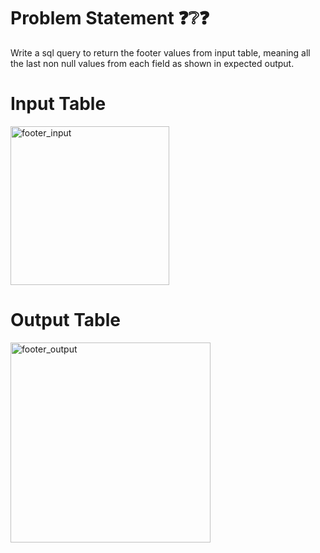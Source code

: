 # Problem Statement ❓❔❓
Write a sql query to return the footer values from input table, meaning all the last non null values from each field as shown in expected output.


# Input Table 
<img width="254" alt="footer_input" src="https://github.com/amanullah20/Data_Query_with_SQL/assets/67518111/2e759031-0db3-4617-97f9-3374cdfe351b">

# Output Table
<img width="320" alt="footer_output" src="https://github.com/amanullah20/Data_Query_with_SQL/assets/67518111/bc150183-6ee0-41a6-8ffc-d71aedd667b3">
